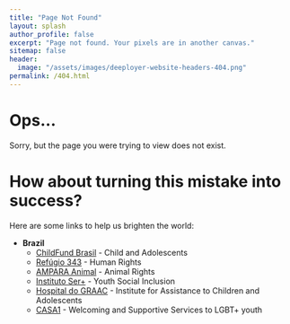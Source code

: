 ```yaml
---
title: "Page Not Found"
layout: splash
author_profile: false
excerpt: "Page not found. Your pixels are in another canvas."
sitemap: false
header:
  image: "/assets/images/deeployer-website-headers-404.png"
permalink: /404.html
---
```


# Ops...

Sorry, but the page you were trying to view does not exist.

# How about turning this mistake into success?

Here are some links to help us brighten the world:

- **Brazil**
  - [ChildFund Brasil](http://www.apadrinhamento.org.br/) - Child and Adolescents
  - [Refúgio 343](https://www.refugio343.org/) - Human Rights
  - [AMPARA Animal](https://amparanimal.org.br/) - Animal Rights
  - [Instituto Ser+](https://sermais.org.br/) - Youth Social Inclusion
  - [Hospital do GRAAC](http://www.graacc.org.br/) - Institute for Assistance to Children and Adolescents
  - [CASA1](https://www.casaum.org/) - Welcoming and Supportive Services to LGBT+ youth

